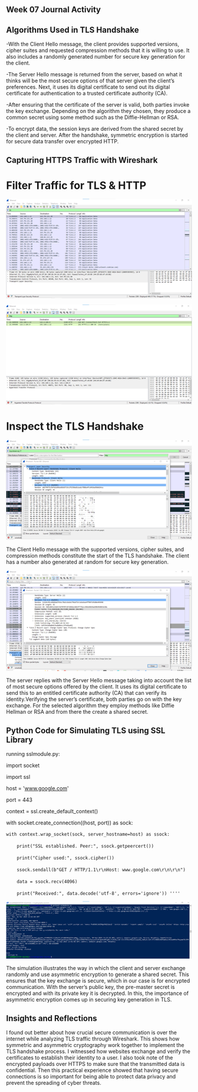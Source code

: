 ## Week 07 Journal Activity

## Algorithms Used in TLS Handshake
-With the Client Hello message, the client provides supported versions, cipher suites and requested compression methods that it is willing to use. It also includes a randomly generated number for secure key generation for the client.

-The Server Hello message is returned from the server, based on what it thinks will be the most secure options of that server given the client’s preferences. Next, it uses its digital certificate to send out its digital certificate for authentication to a trusted certificate authority (CA).

-After ensuring that the certificate of the server is valid, both parties invoke the key exchange. Depending on the algorithm they chosen, they produce a common secret using some method such as the Diffie-Hellman or RSA.

-To encrypt data, the session keys are derived from the shared secret by the client and server. After the handshake, symmetric encryption is started for secure data transfer over encrypted HTTP.

## Capturing HTTPS Traffic with Wireshark
# Filter Traffic for TLS & HTTP
![Image Description](./images/Week7_tls.png)

![Image Description](./images/Week7_http.png)
# Inspect the TLS Handshake

![Image Description](./images/Week7_client_hello.png)

The Client Hello message with the supported versions, cipher suites, and compression methods constitute the start of the TLS handshake. The client has a number also generated at random for secure key generation.

![Image Description](./images/Week7_server_hello.png)

The server replies with the Server Hello message taking into account the list of most secure options offered by the client. It uses its digital certificate to send this to an entitled certificate authority (CA) that can verify its identity.Verifying the server’s certificate, both parties go on with the key exchange. For the selected algorithm they employ methods like Diffie Hellman or RSA and from there the create a shared secret.

## Python Code for Simulating TLS using SSL Library

running sslmodule.py: 


import socket

import ssl

host = 'www.google.com'

port = 443


context = ssl.create_default_context()

with socket.create_connection((host, port)) as sock:

    with context.wrap_socket(sock, server_hostname=host) as ssock:
    
        print("SSL established. Peer:", ssock.getpeercert())
        
        print("Cipher used:", ssock.cipher())
        
        ssock.sendall(b"GET / HTTP/1.1\r\nHost: www.google.com\r\n\r\n")
        
        data = ssock.recv(4096)
        
        print("Received:", data.decode('utf-8', errors='ignore')) ''''
        

![Image Description](./images/Week7_python.png)

The simulation illustrates the way in which the client and server exchange randomly and use asymmetric encryption to generate a shared secret. This ensures that the key exchange is secure, which in our case is for encrypted communication. With the server’s public key, the pre-master secret is encrypted and with its private key it is decrypted. In this, the importance of asymmetric encryption comes up in securing key generation in TLS.

## Insights and Reflections
I found out better about how crucial secure communication is over the internet while analyzing TLS traffic through Wireshark. This shows how symmetric and asymmetric cryptography work together to implement the TLS handshake process. I witnessed how websites exchange and verify the certificates to establish their identity to a user. I also took note of the encrypted payloads over HTTPS to make sure that the transmitted data is confidential. Then this practical experience showed that having secure connections is so important for being able to protect data privacy and prevent the spreading of cyber threats.


